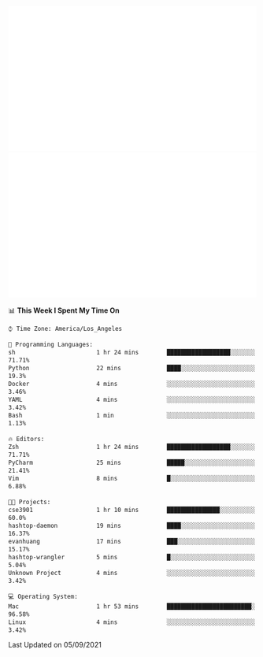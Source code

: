 <a href="https://github.com/jstrieb/github-stats">
 
![](https://github.com/evanhuang117/github-stats/blob/master/generated/overview.svg)
![](https://github.com/evanhuang117/github-stats/blob/master/generated/languages.svg)

</a>

<!--START_SECTION:waka-->
📊 **This Week I Spent My Time On** 

```text
⌚︎ Time Zone: America/Los_Angeles

💬 Programming Languages: 
sh                       1 hr 24 mins        ██████████████████░░░░░░░   71.71% 
Python                   22 mins             ████░░░░░░░░░░░░░░░░░░░░░   19.3% 
Docker                   4 mins              ░░░░░░░░░░░░░░░░░░░░░░░░░   3.46% 
YAML                     4 mins              ░░░░░░░░░░░░░░░░░░░░░░░░░   3.42% 
Bash                     1 min               ░░░░░░░░░░░░░░░░░░░░░░░░░   1.13%

🔥 Editors: 
Zsh                      1 hr 24 mins        ██████████████████░░░░░░░   71.71% 
PyCharm                  25 mins             █████░░░░░░░░░░░░░░░░░░░░   21.41% 
Vim                      8 mins              █░░░░░░░░░░░░░░░░░░░░░░░░   6.88%

🐱‍💻 Projects: 
cse3901                  1 hr 10 mins        ███████████████░░░░░░░░░░   60.0% 
hashtop-daemon           19 mins             ████░░░░░░░░░░░░░░░░░░░░░   16.37% 
evanhuang                17 mins             ███░░░░░░░░░░░░░░░░░░░░░░   15.17% 
hashtop-wrangler         5 mins              █░░░░░░░░░░░░░░░░░░░░░░░░   5.04% 
Unknown Project          4 mins              ░░░░░░░░░░░░░░░░░░░░░░░░░   3.42%

💻 Operating System: 
Mac                      1 hr 53 mins        ████████████████████████░   96.58% 
Linux                    4 mins              ░░░░░░░░░░░░░░░░░░░░░░░░░   3.42%

```


 Last Updated on 05/09/2021
<!--END_SECTION:waka-->
